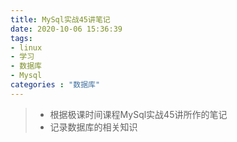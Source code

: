 ```yaml
---
title: MySql实战45讲笔记
date: 2020-10-06 15:36:39
tags:
- linux
- 学习
- 数据库
- Mysql
categories : "数据库"
---
```


> - 根据极课时间课程MySql实战45讲所作的笔记
> - 记录数据库的相关知识

<!-- more-->
